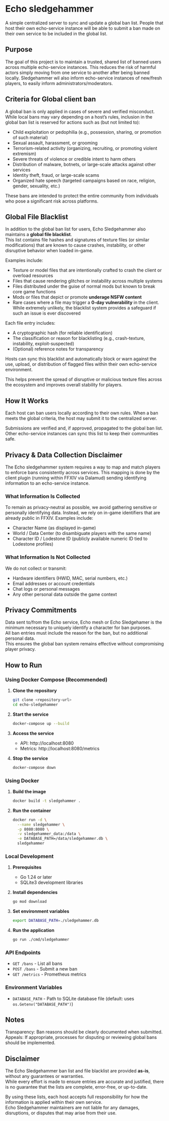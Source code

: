 # Echo sledgehammer

A simple centralized server to sync and update a global ban list.
People that host their own echo-service instance will be able to submit a ban made on their own service to be included in the global list.

## Purpose

The goal of this project is to maintain a trusted, shared list of banned users across multiple echo-service instances.
This reduces the risk of harmful actors simply moving from one service to another after being banned locally.
Sledgehammer wil also inform echo-service instances of new/fresh players, to easily inform administrators/moderators.

## Criteria for Global client ban

A global ban is only applied in cases of severe and verified misconduct.
While local bans may vary depending on a host’s rules, inclusion in the global ban list is reserved for actions such as (but not limited to):

- Child exploitation or pedophilia (e.g., possession, sharing, or promotion of such material)
- Sexual assault, harassment, or grooming
- Terrorism-related activity (organizing, recruiting, or promoting violent extremism)
- Severe threats of violence or credible intent to harm others
- Distribution of malware, botnets, or large-scale attacks against other services
- Identity theft, fraud, or large-scale scams
- Organized hate speech (targeted campaigns based on race, religion, gender, sexuality, etc.)

These bans are intended to protect the entire community from individuals who pose a significant risk across platforms.

## Global File Blacklist

In addition to the global ban list for users, Echo Sledgehammer also maintains a **global file blacklist**.  
This list contains file hashes and signatures of texture files (or similar modifications) that are known to cause crashes, instability, or other disruptive behavior when loaded in-game.  

Examples include:
- Texture or model files that are intentionally crafted to crash the client or overload resources  
- Files that cause rendering glitches or instability across multiple systems  
- Files distributed under the guise of normal mods but known to break core game functions  
- Mods or files that depict or promote **underage NSFW content**  
- Rare cases where a file may trigger a **0-day vulnerability** in the client. While extremely unlikely, the blacklist system provides a safeguard if such an issue is ever discovered 

Each file entry includes:  
- A cryptographic hash (for reliable identification)  
- The classification or reason for blacklisting (e.g., crash-texture, instability, exploit-suspected)  
- (Optional) reference notes for transparency  

Hosts can sync this blacklist and automatically block or warn against the use, upload, or distribution of flagged files within their own echo-service environment.  

This helps prevent the spread of disruptive or malicious texture files across the ecosystem and improves overall stability for players.  

## How It Works

Each host can ban users locally according to their own rules.
When a ban meets the global criteria, the host may submit it to the centralized server.

Submissions are verified and, if approved, propagated to the global ban list.
Other echo-service instances can sync this list to keep their communities safe.

## Privacy & Data Collection Disclaimer

The Echo sledgehammer system requires a way to map and match players to enforce bans consistently across services. This mapping is done by the client plugin (running within FFXIV via Dalamud) sending identifying information to an echo-service instance.

### What Information Is Collected

To remain as privacy-neutral as possible, we avoid gathering sensitive or personally identifying data. Instead, we rely on in-game identifiers that are already public in FFXIV. Examples include:
- Character Name (as displayed in-game)
- World / Data Center (to disambiguate players with the same name)
- Character ID / Lodestone ID (publicly available numeric ID tied to Lodestone profiles)

### What Information Is Not Collected

We do not collect or transmit:
- Hardware identifiers (HWID, MAC, serial numbers, etc.)
- Email addresses or account credentials
- Chat logs or personal messages
- Any other personal data outside the game context

## Privacy Commitments

Data sent to/from the Echo service, Echo mesh or Echo Sledgehamer is the minimum necessary to uniquely identify a character for ban purposes.<br/>
All ban entries must include the reason for the ban, but no additional personal data.<br/>
This ensures the global ban system remains effective without compromising player privacy.<br/>

## How to Run

### Using Docker Compose (Recommended)

1. **Clone the repository**
   ```bash
   git clone <repository-url>
   cd echo-sledgehammer
   ```

2. **Start the service**
   ```bash
   docker-compose up --build
   ```

3. **Access the service**
    - API: http://localhost:8080
    - Metrics: http://localhost:8080/metrics

4. **Stop the service**
   ```bash
   docker-compose down
   ```

### Using Docker

1. **Build the image**
   ```bash
   docker build -t sledgehammer .
   ```

2. **Run the container**
   ```bash
   docker run -d \
     --name sledgehammer \
     -p 8080:8080 \
     -v sledgehammer_data:/data \
     -e DATABASE_PATH=/data/sledgehammer.db \
     sledgehammer
   ```

### Local Development

1. **Prerequisites**
    - Go 1.24 or later
    - SQLite3 development libraries

2. **Install dependencies**
   ```bash
   go mod download
   ```

3. **Set environment variables**
   ```bash
   export DATABASE_PATH=./sledgehammer.db
   ```

4. **Run the application**
   ```bash
   go run ./cmd/sledgehammer
   ```

### API Endpoints

- `GET /bans` - List all bans
- `POST /bans` - Submit a new ban
- `GET /metrics` - Prometheus metrics

### Environment Variables

- `DATABASE_PATH` - Path to SQLite database file (default: uses `os.Getenv("DATABASE_PATH")`)

## Notes
Transparency: Ban reasons should be clearly documented when submitted.<br/>
Appeals: If appropriate, processes for disputing or reviewing global bans should be implemented.<br/>

## Disclaimer

The Echo Sledgehammer ban list and file blacklist are provided **as-is**, without any guarantees or warranties.  
While every effort is made to ensure entries are accurate and justified, there is no guarantee that the lists are complete, error-free, or up-to-date.  

By using these lists, each host accepts full responsibility for how the information is applied within their own service.  
Echo Sledgehammer maintainers are not liable for any damages, disruptions, or disputes that may arise from their use.  

